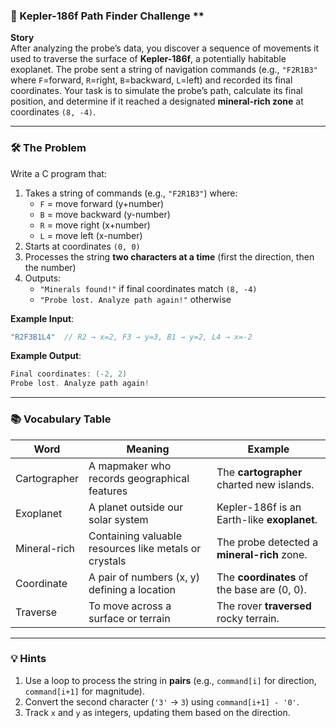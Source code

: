 ### 🚀 Kepler-186f Path Finder Challenge **  
**Story**  
After analyzing the probe’s data, you discover a sequence of movements it used to traverse the surface of **Kepler-186f**, a potentially habitable exoplanet. The probe sent a string of navigation commands (e.g., `"F2R1B3"` where `F`=forward, `R`=right, `B`=backward, `L`=left) and recorded its final coordinates. Your task is to simulate the probe’s path, calculate its final position, and determine if it reached a designated **mineral-rich zone** at coordinates `(8, -4)`.

---

### 🛠️ **The Problem**  
Write a C program that:  
1. Takes a string of commands (e.g., `"F2R1B3"`) where:  
   - `F` = move forward (y+number)  
   - `B` = move backward (y-number)  
   - `R` = move right (x+number)  
   - `L` = move left (x-number)  
2. Starts at coordinates `(0, 0)`  
3. Processes the string **two characters at a time** (first the direction, then the number)  
4. Outputs:  
   - `"Minerals found!"` if final coordinates match `(8, -4)`  
   - `"Probe lost. Analyze path again!"` otherwise  

**Example Input**:  
```c  
"R2F3B1L4"  // R2 → x=2, F3 → y=3, B1 → y=2, L4 → x=-2  
```  
**Example Output**:  
```c  
Final coordinates: (-2, 2)  
Probe lost. Analyze path again!  
```

---

### 📚 Vocabulary Table  
| Word            | Meaning                                                                 | Example                          |
|-----------------|-------------------------------------------------------------------------|----------------------------------|
| Cartographer    | A mapmaker who records geographical features                            | The **cartographer** charted new islands. |
| Exoplanet       | A planet outside our solar system                                      | Kepler-186f is an Earth-like **exoplanet**. |
| Mineral-rich    | Containing valuable resources like metals or crystals                  | The probe detected a **mineral-rich** zone. |
| Coordinate      | A pair of numbers (x, y) defining a location                             | The **coordinates** of the base are (0, 0). |
| Traverse        | To move across a surface or terrain                                      | The rover **traversed** rocky terrain.      |

---

### 💡 Hints  
1. Use a loop to process the string in **pairs** (e.g., `command[i]` for direction, `command[i+1]` for magnitude).  
2. Convert the second character (`'3'` → `3`) using `command[i+1] - '0'`.  
3. Track `x` and `y` as integers, updating them based on the direction.  
